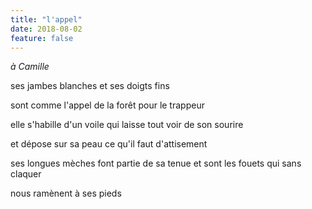 ```yaml
---
title: "l'appel"
date: 2018-08-02
feature: false
---
```


*à Camille*

ses jambes blanches
et ses doigts fins

sont comme l'appel de la forêt
pour le trappeur

elle s'habille d'un voile
qui laisse tout voir de son sourire

et dépose sur sa peau
ce qu'il faut d'attisement

ses longues mèches font partie de sa tenue
et sont les fouets qui sans claquer

nous ramènent à ses pieds
